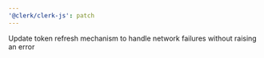 ```yaml
---
'@clerk/clerk-js': patch
---
```


Update token refresh mechanism to handle network failures without raising an error
